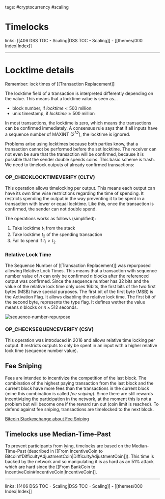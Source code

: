 tags: #cryptocurrency #scaling

# Timelocks

links: [[406 DSS TOC - Scaling|DSS TOC - Scaling]] - [[themes/000 Index|Index]]

---

# Locktime details

Remember: lock times of [[Transaction Replacement]]

The locktime field of a transaction is interpreted differently depending on the value. This means that a locktime value is seen as...

- block number, if $locktime < 500$ million
- unix timestamp, if $locktime \geq 500$ million

In most transactions, the locktime is zero, which means the transactions can be confirmed immediately. A consensus rule says that if all inputs have a sequence number of MAXINT ($2^{32}$), the locktime is ignored.

Problems arise using locktimes because both parties know, that a transaction cannot be performed before the set locktime. The receiver can not even be sure that the transaction will be confirmed, because it is possible that the sender double spends coins. This basic scheme is trash. We need to timelock outputs of already confirmed transactions:

### OP_CHECKLOCKTIMEVERIFY (CLTV)

This operation allows timelocking per output. This means each output can have its own time wise restrictions regarding the time of spending. It restricts spending the output in the way preventing it to be spent in a transaction with lower or equal locktime. Like this, once the transaction is confirmed, the sender can not double spend.

The operations works as follows (simplified):

1. Take locktime $t_1$ from the stack
2. Take locktime $t_2$ of the spending transaction
3. Fail to spend if $t_1 > t_2$

### Relative Lock Time

The Sequence Number of [[Transaction Replacement]] was repurposed allowing Relative Lock Times. This means that a transaction with sequence number value of $n$ can only be confirmed $n$ blocks after the referenced output was confirmed. Since the sequence number has 32 bits and the value of the relative lock time only uses 16bits, the first bits of the two first bytes (MSB) have special purposes. The first bit of the first byte (MSB) is the Activation Flag. It allows disabling the relative lock time. The first bit of the second byte, represents the type flag. It defines wether the value means $n$ blocks or $n \times 512$ seconds.

![sequence-number-repurpose](sequence_number_abuse.png)

### OP_CHECKSEQUENCEVERIFY (CSV)

This operation was introduced in 2016 and allows relative time locking per output. It restricts outputs to only be spent in an input with a higher relative lock time (sequence number value).

## Fee Sniping

Fees are intended to incentivize the competition of the last block. The combination of the highest paying transaction from the last block and the current block have more fees than the transactions in the current block (mine this combination is called *fee sniping*). Since there are still rewards incentivizing the participation in the network, at the moment this is not a problem but will become one if the reward run out (coin limit is reached). To defend against fee sniping, transactions are timelocked to the next block.

[Bitcoin Stackexchange about Fee Sniping](https://bitcoin.stackexchange.com/questions/120922/what-is-fee-sniping)

## Timelocks use Median-Time-Past

To prevent participants from lying, timelocks are based on the Median-Time-Past (described in [[From IncentiveCoin to Bitcoin#DifficultyAdjustmentCoin|DifficultyAdjustmentCoin]]). This time is backed by the network and so manipulating it is as hard as an 51% attack which are hard since the [[From BankCoin to IncentiveCoin#IncentiveCoin|IncentiveCoin]].

---
links: [[406 DSS TOC - Scaling|DSS TOC - Scaling]] - [[themes/000 Index|Index]]